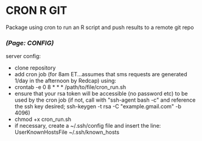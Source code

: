 # CRON R GIT

Package using cron to run an R script and push results to a remote git repo

### *(Page: CONFIG)*

server config:

- clone repository
- add cron job (for 8am ET...assumes that sms requests are generated 1/day in the afternoon by Redcap) using:
- crontab -e 0 8 * * * /path/to/file/cron_run.sh
- ensure that your rsa token will be accessible (no password etc) to be used by the cron job (if not, call with "ssh-agent bash -c" and reference the ssh key desired; ssh-keygen -t rsa -C "example.gmail.com" -b 4096)
- chmod +x cron_run.sh
- if necessary, create a ~/.ssh/config file and insert the line: UserKnownHostsFile ~/.ssh/known_hosts
